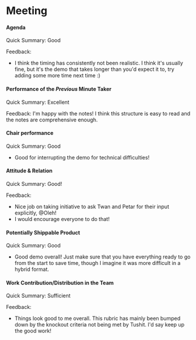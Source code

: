 # Meeting



#### Agenda 

Quick Summary: Good 

Feedback: 
- I think the timing has consistently not been realistic. I think it's usually fine, but it's the demo that takes longer than you'd expect it to, try adding some more time next time :)


#### Performance of the *Previous* Minute Taker

Quick Summary: Excellent

Feedback: I'm happy with the notes! I think this structure is easy to read and the notes are comprehensive enough.



#### Chair performance

Quick Summary: Good

- Good for interrupting the demo for technical difficulties!



#### Attitude & Relation


Quick Summary: Good!

Feedback: 
- Nice job on taking initiative to ask Twan and Petar for their input explicitly, @Oleh!
- I would encourage everyone to do that!



#### Potentially Shippable Product


Quick Summary: Good
- Good demo overall! Just make sure that you have everything ready to go from the start to save time, though I imagine it was more difficult in a hybrid format.



#### Work Contribution/Distribution in the Team

Quick Summary: Sufficient

Feedback: 
- Things look good to me overall. This rubric has mainly been bumped down by the knockout criteria not being met by Tushit. I'd say keep up the good work!

